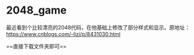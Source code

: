 # 2048_game
最近看到个比较漂亮的2048代码，在他基础上修改了部分样式和显示。原地址：https://www.cnblogs.com/-lizi/p/8431030.html

==直接下载文件夹即可==
